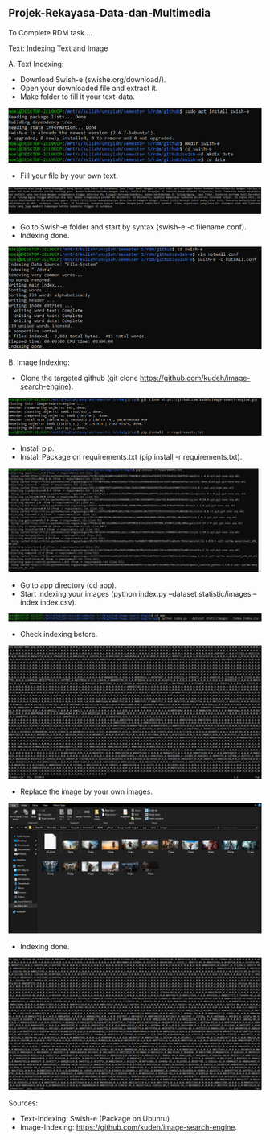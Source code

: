 ## Projek-Rekayasa-Data-dan-Multimedia

To Complete RDM task….

Text: Indexing Text and Image

A. Text Indexing:
- Download Swish-e (swishe.org/download/).
- Open your downloaded file and extract it.
- Make folder to fill it your text-data.

![textindexing](./Text-Indexing/Screenshots/Image/1.PNG)

- Fill your file by your own text.

![textindexing](./Text-Indexing/Screenshots/Image/2.PNG)

- Go to Swish-e folder and start by syntax (swish-e -c filename.conf).
- Indexing done.

![textindexing](./Text-Indexing/Screenshots/Image/3.PNG)




B. Image Indexing:

- Clone the targeted github (git clone https://github.com/kudeh/image-search-engine).

![imageindexing](./Image-Indexing/Screenshots/1.PNG)

- Install pip.
- Install Package on requirements.txt (pip install -r requirements.txt).

![imageindexing](./Image-Indexing/Screenshots/2.PNG)

- Go to app directory (cd app).
- Start indexing your images (python index.py –dataset statistic/images –index index.csv).

![imageindexing](./Image-Indexing/Screenshots/3.PNG)

- Check indexing before.

![imageindexing](./Image-Indexing/Screenshots/4.PNG)

- Replace the image by your own images.

![imageindexing](./Image-Indexing/Screenshots/5.PNG)

- Indexing done.

![imageindexing](./Image-Indexing/Screenshots/6.PNG)

Sources:
- Text-Indexing: Swish-e (Package on Ubuntu)
- Image-Indexing: https://github.com/kudeh/image-search-engine. 
